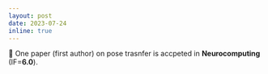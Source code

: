 ```yaml
---
layout: post
date: 2023-07-24
inline: true
---
```


📝 One paper (first author) on pose trasnfer is accpeted in <b>Neurocomputing</b> (IF=<b>6.0</b>).
